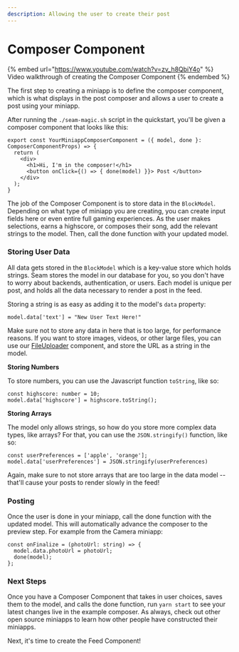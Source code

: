 ```yaml
---
description: Allowing the user to create their post
---
```


# Composer Component

{% embed url="https://www.youtube.com/watch?v=zv_h8QbiY4o" %}
Video walkthrough of creating the Composer Component
{% endembed %}

The first step to creating a miniapp is to define the composer component, which is what displays in the post composer and allows a user to create a post using your miniapp.

After running the `./seam-magic.sh` script in the quickstart, you'll be given a composer component that looks like this:

```
export const YourMiniappComposerComponent = ({ model, done }: ComposerComponentProps) => {
  return (
    <div>
      <h1>Hi, I'm in the composer!</h1>
      <button onClick={() => { done(model) }}> Post </button>
    </div>
  );
}
```

The job of the Composer Component is to store data in the `BlockModel`. Depending on what type of miniapp you are creating, you can create input fields here or even entire full gaming experiences. As the user makes selections, earns a highscore, or composes their song, add the relevant strings to the model. Then, call the done function with your updated model.

### Storing User Data

All data gets stored in the `BlockModel` which is a key-value store which holds strings. Seam stores the model in our database for you, so you don't have to worry about backends, authentication, or users. Each model is unique per post, and holds all the data necessary to render a post in the feed.

Storing a string is as easy as adding it to the model's `data` property:

```
model.data['text'] = "New User Text Here!"
```

Make sure not to store any data in here that is too large, for performance reasons. If you want to store images, videos, or other large files, you can use our [FileUploader](uploading-images-videos-and-files.md) component, and store the URL as a string in the model.

**Storing Numbers**

To store numbers, you can use the Javascript function `toString`, like so:

```
const highscore: number = 10;
model.data['highscore'] = highscore.toString();
```

**Storing Arrays**

The model only allows strings, so how do you store more complex data types, like arrays? For that, you can use the `JSON.stringify()` function, like so:

```
const userPreferences = ['apple', 'orange'];
model.data['userPreferences'] = JSON.stringify(userPreferences)
```

Again, make sure to not store arrays that are too large in the data model -- that'll cause your posts to render slowly in the feed!

### Posting

Once the user is done in your miniapp, call the done function with the updated model. This will automatically advance the composer to the preview step. For example from the Camera miniapp:

```
const onFinalize = (photoUrl: string) => {
  model.data.photoUrl = photoUrl;
  done(model);
};
```

### Next Steps

Once you have a Composer Component that takes in user choices, saves them to the model, and calls the done function, run `yarn start` to see your latest changes live in the example composer. As always, check out other open source miniapps to learn how other people have constructed their miniapps.

Next, it's time to create the Feed Component!
